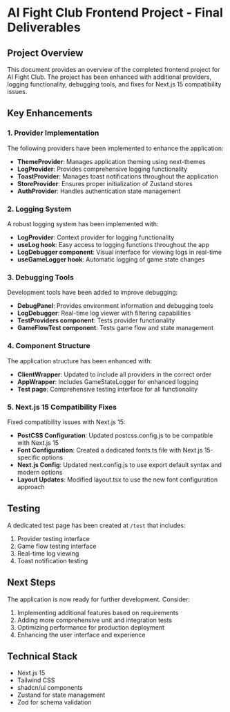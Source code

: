 # AI Fight Club Frontend Project - Final Deliverables

## Project Overview
This document provides an overview of the completed frontend project for AI Fight Club. The project has been enhanced with additional providers, logging functionality, debugging tools, and fixes for Next.js 15 compatibility issues.

## Key Enhancements

### 1. Provider Implementation
The following providers have been implemented to enhance the application:

- **ThemeProvider**: Manages application theming using next-themes
- **LogProvider**: Provides comprehensive logging functionality
- **ToastProvider**: Manages toast notifications throughout the application
- **StoreProvider**: Ensures proper initialization of Zustand stores
- **AuthProvider**: Handles authentication state management

### 2. Logging System
A robust logging system has been implemented with:

- **LogProvider**: Context provider for logging functionality
- **useLog hook**: Easy access to logging functions throughout the app
- **LogDebugger component**: Visual interface for viewing logs in real-time
- **useGameLogger hook**: Automatic logging of game state changes

### 3. Debugging Tools
Development tools have been added to improve debugging:

- **DebugPanel**: Provides environment information and debugging tools
- **LogDebugger**: Real-time log viewer with filtering capabilities
- **TestProviders component**: Tests provider functionality
- **GameFlowTest component**: Tests game flow and state management

### 4. Component Structure
The application structure has been enhanced with:

- **ClientWrapper**: Updated to include all providers in the correct order
- **AppWrapper**: Includes GameStateLogger for enhanced logging
- **Test page**: Comprehensive testing interface for all functionality

### 5. Next.js 15 Compatibility Fixes
Fixed compatibility issues with Next.js 15:

- **PostCSS Configuration**: Updated postcss.config.js to be compatible with Next.js 15
- **Font Configuration**: Created a dedicated fonts.ts file with Next.js 15-specific options
- **Next.js Config**: Updated next.config.js to use export default syntax and modern options
- **Layout Updates**: Modified layout.tsx to use the new font configuration approach

## Testing
A dedicated test page has been created at `/test` that includes:

1. Provider testing interface
2. Game flow testing interface
3. Real-time log viewing
4. Toast notification testing

## Next Steps
The application is now ready for further development. Consider:

1. Implementing additional features based on requirements
2. Adding more comprehensive unit and integration tests
3. Optimizing performance for production deployment
4. Enhancing the user interface and experience

## Technical Stack
- Next.js 15
- Tailwind CSS
- shadcn/ui components
- Zustand for state management
- Zod for schema validation
